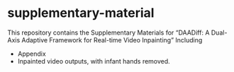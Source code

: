 # supplementary-material
This repository contains the Supplementary Materials for “DAADiff: A Dual-Axis Adaptive Framework for Real-time Video Inpainting”
Including
- Appendix
- Inpainted video outputs, with infant hands removed.

